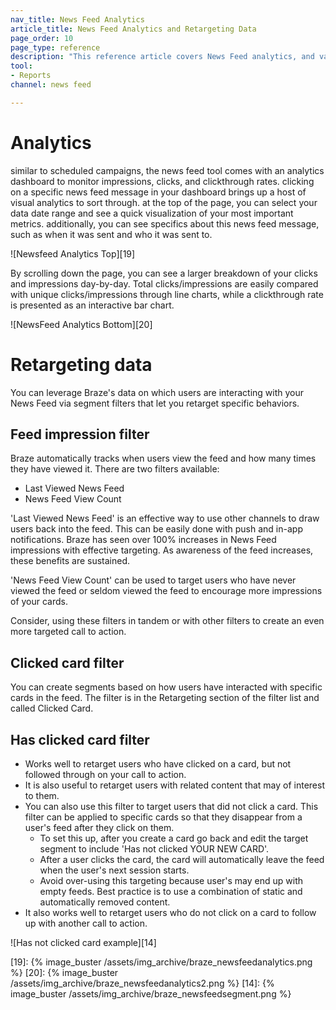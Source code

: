 ```yaml
---
nav_title: News Feed Analytics
article_title: News Feed Analytics and Retargeting Data
page_order: 10
page_type: reference
description: "This reference article covers News Feed analytics, and various related filters."
tool: 
- Reports
channel: news feed

---
```


# Analytics

similar to scheduled campaigns, the news feed tool comes with an analytics dashboard to monitor impressions, clicks, and clickthrough rates. clicking on a specific news feed message in your dashboard brings up a host of visual analytics to sort through. at the top of the page, you can select your data date range and see a quick visualization of your most important metrics. additionally, you can see specifics about this news feed message, such as when it was sent and who it was sent to.

![Newsfeed Analytics Top][19]

By scrolling down the page, you can see a larger breakdown of your clicks and impressions day-by-day. Total clicks/impressions are easily compared with unique clicks/impressions through line charts, while a clickthrough rate is presented as an interactive bar chart.

![NewsFeed Analytics Bottom][20]

# Retargeting data

You can leverage Braze's data on which users are interacting with your News Feed via segment filters that let you retarget specific behaviors.

## Feed impression filter

Braze automatically tracks when users view the feed and how many times they have viewed it. There are two filters available:

- Last Viewed News Feed
- News Feed View Count

'Last Viewed News Feed' is an effective way to use other channels to draw users back into the feed. This can be easily done with push and in-app notifications. Braze has seen over 100% increases in News Feed impressions with effective targeting. As awareness of the feed increases, these benefits are sustained.

'News Feed View Count' can be used to target users who have never viewed the feed or seldom viewed the feed to encourage more impressions of your cards.

Consider, using these filters in tandem or with other filters to create an even more targeted call to action.

## Clicked card filter

You can create segments based on how users have interacted with specific cards in the feed. The filter is in the Retargeting section of the filter list and called Clicked Card.

## Has clicked card filter

- Works well to retarget users who have clicked on a card, but not followed through on your call to action.
- It is also useful to retarget users with related content that may of interest to them.
- You can also use this filter to target users that did not click a card. This filter can be applied to specific cards so that they disappear from a user's feed after they click on them.
  - To set this up, after you create a card go back and edit the target segment to include 'Has not clicked YOUR NEW CARD'.
  - After a user clicks the card, the card will automatically leave the feed when the user's next session starts.
  - Avoid over-using this targeting because user's may end up with empty feeds. Best practice is to use a combination of static and automatically removed content.
- It also works well to retarget users who do not click on a card to follow up with another call to action.

![Has not clicked card example][14]


[19]: {% image_buster /assets/img_archive/braze_newsfeedanalytics.png %}
[20]: {% image_buster /assets/img_archive/braze_newsfeedanalytics2.png %}
[14]: {% image_buster /assets/img_archive/braze_newsfeedsegment.png %}
